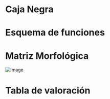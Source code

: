 # Caja Negra


# Esquema de funciones


# Matriz Morfológica

![image](https://github.com/BrunoXIII-Gav/FDD_1/blob/main/Archivos_de_FDD/Imagenes/Imagenes_entregable4/Matriz_Morfologica_hd.jpeg)

# Tabla de valoración